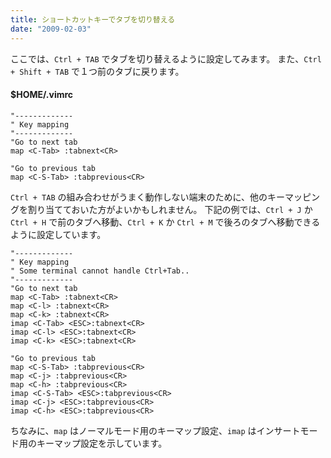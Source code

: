 ```yaml
---
title: ショートカットキーでタブを切り替える
date: "2009-02-03"
---
```


ここでは、`Ctrl + TAB` でタブを切り替えるように設定してみます。
また、`Ctrl + Shift + TAB` で１つ前のタブに戻ります。

#### $HOME/.vimrc

~~~ vim
"-------------
" Key mapping
"-------------
"Go to next tab
map <C-Tab> :tabnext<CR>

"Go to previous tab
map <C-S-Tab> :tabprevious<CR>
~~~

`Ctrl + TAB` の組み合わせがうまく動作しない端末のために、他のキーマッピングを割り当てておいた方がよいかもしれません。
下記の例では、`Ctrl + J` か `Ctrl + H` で前のタブへ移動、`Ctrl + K` か `Ctrl + M` で後ろのタブへ移動できるように設定しています。

~~~ vim
"-------------
" Key mapping
" Some terminal cannot handle Ctrl+Tab..
"-------------
"Go to next tab
map <C-Tab> :tabnext<CR>
map <C-l> :tabnext<CR>
map <C-k> :tabnext<CR>
imap <C-Tab> <ESC>:tabnext<CR>
imap <C-l> <ESC>:tabnext<CR>
imap <C-k> <ESC>:tabnext<CR>

"Go to previous tab
map <C-S-Tab> :tabprevious<CR>
map <C-j> :tabprevious<CR>
map <C-h> :tabprevious<CR>
imap <C-S-Tab> <ESC>:tabprevious<CR>
imap <C-j> <ESC>:tabprevious<CR>
imap <C-h> <ESC>:tabprevious<CR>
~~~

ちなみに、`map` はノーマルモード用のキーマップ設定、`imap` はインサートモード用のキーマップ設定を示しています。


